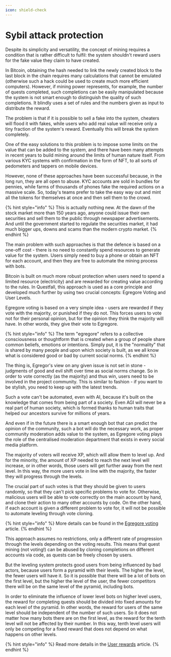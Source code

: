 ```yaml
---
icon: shield-check
---
```


# Sybil attack protection

Despite its simplicity and versatility, the concept of mining requires a condition that is rather difficult to fulfil: the system shouldn't reward users for the fake value they claim to have created.&#x20;

In Bitcoin, obtaining the hash needed to link the newly created block to the last block in the chain requires many calculations that cannot be emulated (otherwise such a hack could be used to create much more efficient computers). However, if mining power represents, for example, the number of quests completed, such completions can be easily manipulated because the system is not smart enough to distinguish the quality of such completions. It blindly uses a set of rules and the numbers given as input to distribute the reward.

The problem is that if it is possible to sell a fake into the system, cheaters will flood it with fakes, while users who add real value will receive only a tiny fraction of the system's reward. Eventually this will break the system completely.

One of the easy solutions to this problem is to impose some limits on the value that can be added to the system, and there have been many attempts in recent years to build mining around the limits of human nature itself. From various KYC systems with confirmation in the form of NFT, to all sorts of pedometers and tappers on mobile devices.

However, none of these approaches have been successful because, in the long run, they are all open to abuse. KYC accounts are sold in bundles for pennies, while farms of thousands of phones fake the required actions on a massive scale. So, today's teams prefer to take the easy way out and mint all the tokens for themselves at once and then sell them to the crowd.

{% hint style="info" %}
This is actually nothing new. At the dawn of the stock market more than 150 years ago, anyone could issue their own securities and sell them to the public through newspaper advertisements. And until the government started to regulate the securities market, it had much bigger ups, downs and scams than the modern crypto market.
{% endhint %}

The main problem with such approaches is that the defence is based on a one-off cost - there is no need to constantly spend resources to generate value for the system. Users simply need to buy a phone or obtain an NFT for each account, and then they are free to automate the mining process with bots.

Bitcoin is built on much more robust protection when users need to spend a limited resource (electricity) and are rewarded for creating value according to the rules. In Questfall, this approach is used as a core principle and developed much further by using two crucial concepts: Egregore Voting and User Levels.

Egregore voting is based on a very simple idea - users are rewarded if they vote with the majority, or punished if they do not. This forces users to vote not for their personal opinion, but for the opinion they think the majority will have. In other words, they give their vote to Egregore.

{% hint style="info" %}
The term "egregore" refers to a collective consciousness or thoughtform that is created when a group of people share common beliefs, emotions or intentions. Simply put, it is the "normality" that is shared by many people and upon which society is built, as we all know what is considered good or bad by current social norms.
{% endhint %}

The thing is, Egregor's view on any given issue is not set in stone - judgments of good and evil shift over time as social norms change. So in order to vote correctly (as the majority) and thus win, users need to be involved in the project community. This is similar to fashion - if you want to be stylish, you need to keep up with the latest trends.

Such a vote can't be automated, even with AI, because it's built on the knowledge that comes from being part of a society. Even AGI will never be a real part of human society, which is formed thanks to human traits that helped our ancestors survive for millions of years.

And even if in the future there is a smart enough bot that can predict the opinion of the community, such a bot will do the necessary work, as proper community moderation adds value to the system, as Egregore voting plays the role of the centralised moderation department that exists in every social media platform.

The majority of voters will receive XP, which will allow them to level up. And for the minority, the amount of XP needed to reach the next level will increase, or in other words, those users will get further away from the next level. In this way, the more users vote in line with the majority, the faster they will progress through the levels.

The crucial part of such votes is that they should be given to users randomly, so that they can't pick specific problems to vote for. Otherwise, malicious users will be able to vote correctly on the main account by hand, and clone their action to many other accounts by code. On the other hand, if each account is given a different problem to vote for, it will not be possible to automate leveling through vote cloning.

{% hint style="info" %}
More details can be found in the [Egregore voting](../quest-mining/egregore-voting.md) article.
{% endhint %}

This approach assumes no restrictions, only a different rate of progression through the levels depending on the voting results. This means that quest mining (not voting!) can be abused by cloning completions on different accounts via code, as quests can be freely chosen by users.

But the leveling system protects good users from being influenced by bad actors, because users form a pyramid with their levels. The higher the level, the fewer users will have it. So it is possible that there will be a lot of bots on the first level, but the higher the level of the user, the fewer competitors there will be on the same level of the pyramid, including bots.

In order to eliminate the influence of lower level bots on higher level users, the reward for completing quests should be divided into fixed amounts for each level of the pyramid. In other words, the reward for users of the same level should be independent of the number of such users. So it does not matter how many bots there are on the first level, as the reward for the tenth level will not be affected by their number. In this way, tenth level users will only be competing for a fixed reward that does not depend on what happens on other levels.

{% hint style="info" %}
Read more details in the [User rewards](../quest-mining/user-rewards.md) article.
{% endhint %}
